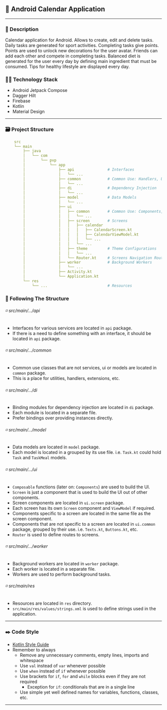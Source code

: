 ## 📱 Android Calendar Application

---

### 🧾 Description

<p>
 Calendar application for Android. Allows to create, edit and delete tasks. Daily tasks are generated for sport activities. Completing tasks give points. Points are used to unlock new decorations for the user avatar. Friends can add each other and compete in completing tasks. Balanced diet is generated for the user every day by defining main ingredient that must be consumed. Tips for healthy lifestyle are displayed every day.
</p>

### 🧑‍💻 Technology Stack

- Android Jetpack Compose
- Dagger Hilt
- Firebase
- Kotlin
- Material Design

---

### 🗃️ Project Structure

```yaml
    src
    └── main
        ├── java
        │   └── com
        │       └── pvp
        │           └── app
        │               ├── api               # Interfaces
        │               │   └── ...
        │               ├── common            # Common Use: Handlers, Utilities, ...
        │               │   └── ...
        │               ├── di                # Dependency Injection
        │               │   └── ...
        │               ├── model             # Data Models
        │               │   └── ...
        │               ├── ui
        │               │   ├── common        # Common Use: Components, Handlers, Utilities, ...
        │               │   │   └── ...
        │               │   ├── screen        # Screens
        │               │   │   ├── calendar
        │               │   │   │   ├── CalendarScreen.kt
        │               │   │   │   ├── CalendarViewModel.kt
        │               │   │   │   └── ...
        │               │   │   └── ...
        │               │   ├── theme         # Theme Configurations
        │               │   │   └── ...
        │               │   └── Router.kt     # Screens Navigation Router
        │               ├── worker            # Background Workers
        │               │   └── ...
        │               ├── Activity.kt
        │               └── Application.kt
        └── res
            └── ...                           # Resources
```

### 📎 Following The Structure

###### ◽ src/main/.../api
- Interfaces for various services are located in `api` package.
- If there is a need to define something with an interface, it should be located in `api` package.

###### ◽ src/main/.../common
- Common use classes that are not services, ui or models are located in `common` package.
- This is a place for utilities, handlers, extensions, etc.

###### ◽ src/main/.../di
- Binding modules for dependency injection are located in `di` package.
- Each module is located in a separate file.
- Prefer bindings over providing instances directly.

###### ◽ src/main/.../model
- Data models are located in `model` package.
- Each model is located in a grouped by its use file. i.e. `Task.kt` could hold `Task`
  and `TaskMeal` models.

###### ◽ src/main/.../ui
- `Composable` functions (later on: `Components`) are used to build the UI.
- `Screen` is just a component that is used to build the UI out of other components.
- Screen components are located in `ui.screen` package.
- Each screen has its own `Screen` component and `ViewModel` if required.
- Components specific to a screen are located in the same file as the screen component.
- Components that are not specific to a screen are located in `ui.common` package, grouped by their
  use. i.e. `Texts.kt`, `Buttons.kt`, etc.
- `Router` is used to define routes to screens.

###### ◽ src/main/.../worker
- Background workers are located in `worker` package.
- Each worker is located in a separate file.
- Workers are used to perform background tasks.

###### ◽ src/main/res
- Resources are located in `res` directory.
- `src/main/res/values/strings.xml` is used to define strings used in the application.

---

### ✒️ Code Style
- [Kotlin Style Guide](https://developer.android.com/kotlin/style-guide)
- Remember to always
  - Remove any unnecessary comments, empty lines, imports and whitespace
  - Use `val` instead of `var` whenever possible
  - Use `when` instead of `if` whenever possible
  - Use brackets for `if`, `for` and `while` blocks even if they are not required
    - Exception for `if`: conditionals that are in a single line
  - Use simple yet well defined names for variables, functions, classes, etc.

---